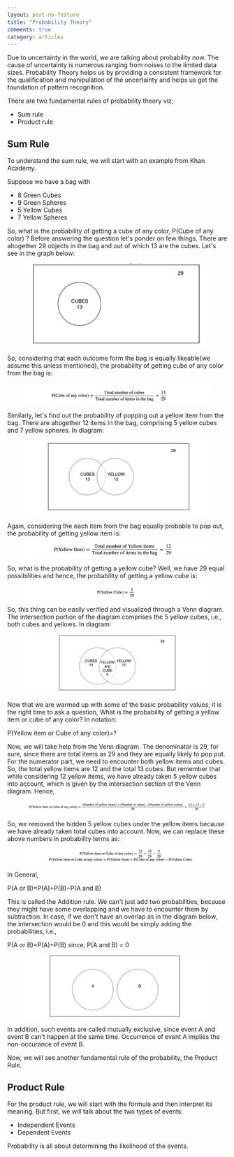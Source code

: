 ```yaml
---
layout: post-no-feature
title: "Probability Theory"
comments: true
category: articles
---
```

 Due to uncertainty in the world, we are talking about probability now. The cause of uncertainty is numerous ranging from noises to the limited data sizes. Probability Theory helps us by providing a consistent framework for the qualification and manipulation of the uncertainty and helps us get the foundation of pattern recognition.

There are two fundamental rules of probability theory viz;

- Sum rule
- Product rule

## Sum Rule

To understand the sum rule, we will start with an example from Khan Academy.

Suppose we have a bag with

- 8 Green Cubes
- 9 Green Spheres
- 5 Yellow Cubes
- 7 Yellow Spheres

So, what is the probability of getting a cube of any color,  P(Cube of any color) ? Before answering the question let's ponder on few things. There are altogether 29 objects in the bag and out of which 13 are the cubes. Let's see in the graph below:

<figure>
	<img src="/images/2_1.png">
	<figcaption></figcaption>
</figure>

So, considering that each outcome form the bag is equally likeable(we assume this unless mentioned), the probability of getting cube of any color from the bag is:

<figure>
	<img src="/images/2_2.png">
	<figcaption></figcaption>
</figure>

Similarly, let's find out the probability of popping out a yellow item from the bag. There are altogether 12 items in the bag, comprising 5 yellow cubes and 7 yellow spheres. In diagram:

<figure>
	<img src="/images/2_3.png">
	<figcaption></figcaption>
</figure>


Again, considering the each item from the bag equally probable to pop out, the probability of getting yellow item is:

<figure>
	<img src="/images/2_4.png">
	<figcaption></figcaption>
</figure>

So, what is the probability of getting a yellow cube? Well, we have 29 equal possibilities and hence, the probability of getting a yellow cube is:

<figure>
	<img src="/images/2_5.png">
	<figcaption></figcaption>
</figure>

So, this thing can be easily verified and visualized through a Venn diagram. The intersection portion of the diagram comprises the 5 yellow cubes, i.e., both cubes and yellows. In diagram:

<figure>
	<img src="/images/2_6.png">
	<figcaption></figcaption>
</figure>

Now that we are warmed up with some of the basic probability values, it is the right time to ask a question, What is the probability of getting a yellow item or cube of any color? In notation:

P(Yellow item or Cube of any color)=?
 
Now, we will take help from the Venn diagram. The denominator is 29, for sure, since there are total items as 29 and they are equally likely to pop put. For the numerator part, we need to encounter both yellow items and cubes. So, the total yellow items are 12 and the total 13 cubes. But remember that while considering 12 yellow items, we have already taken 5 yellow cubes into account, which is given by the intersection section of the Venn diagram. Hence,

<figure>
	<img src="/images/2_7.png">
	<figcaption></figcaption>
</figure>

So, we removed the hidden 5 yellow cubes under the yellow items because we have already taken total cubes into account. Now, we can replace these above numbers in probability terms as:

<figure>
	<img src="/images/2_8.png">
	<figcaption></figcaption>
</figure>

In General,

P(A or B)=P(A)+P(B)−P(A and B)

This is called the Addition rule. We can't just add two probabilities, because they might have some overlapping and we have to encounter them by subtraction. In case, if we don't have an overlap as in the diagram below, the intersection would be 0 and this would be simply adding the probabilities, i.e.,

P(A or B)=P(A)+P(B) since, P(A and B) = 0

<figure>
	<img src="/images/2_9.png">
	<figcaption></figcaption>
</figure>

In addition, such events are called mutually exclusive, since event A and event B can't happen at the same time. Occurrence of event A implies the non-occurance of event B.


Now, we will see another fundamental rule of the probability, the Product Rule.

## Product Rule
For the product rule, we will start with the formula and then interpret its meaning. But first, we will talk about the two types of events:

- Independent Events
- Dependent Events

Probability is all about determining the likelihood of the events.

